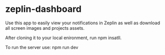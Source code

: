 # zeplin-dashboard

Use this app to easily view your notifications in Zeplin as well as download all screen images and projects assets. 

After cloning it to your local enironment, run npm insatll. 

To run the server use: npm run dev 
